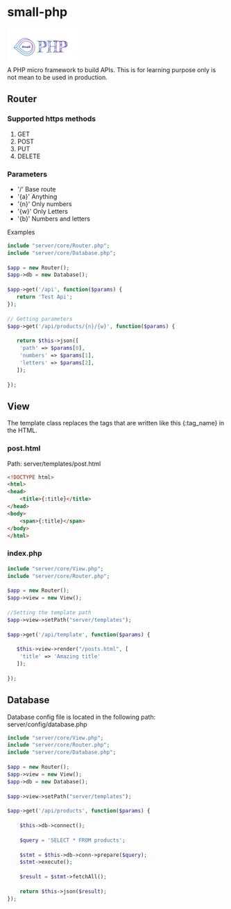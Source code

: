 # small-php
![alt text](client/assets/img/logo.png)   
A PHP micro framework to build APIs. This is for learning purpose only is not mean to be used in production.

## Router

### Supported https methods
 1) GET
 2) POST
 3) PUT 
 4) DELETE
 
### Parameters
- '/'   Base route
- '{a}' Anything
- '{n}' Only numbers
- '{w}' Only Letters 
- '{b}' Numbers and letters

Examples

```php
include "server/core/Router.php";
include "server/core/Database.php";

$app = new Router(); 
$app->db = new Database();

$app->get('/api', function($params) {	
   return 'Test Api';	
});

// Getting parameters
$app->get('/api/products/{n}/{w}', function($params) {
   
   return $this->json([
   	'path' => $params[0],
   	'numbers' => $params[1],
	'letters' => $params[2],
   ]);
   
});

```

## View
The template class replaces the tags that are written like this {:tag_name} in the HTML.

### post.html
Path: server/templates/post.html 

```html
<!DOCTYPE html>
<html>
<head>
	<title>{:title}</title>
</head>
<body>
	<span>{:title}</span>
</body>
</html>

```

### index.php

```php
include "server/core/View.php";
include "server/core/Router.php";

$app = new Router(); 
$app->view = new View();

//Setting the template path
$app->view->setPath("server/templates");

$app->get('/api/template', function($params) {	

   $this->view->render("/posts.html", [
   	'title' => 'Amazing title'
   ]);
   
});
```

## Database
Database config file is located in the following path: server/config/database.php

```php
include "server/core/View.php";
include "server/core/Router.php";
include "server/core/Database.php";

$app = new Router(); 
$app->view = new View();
$app->db = new Database();

$app->view->setPath("server/templates");

$app->get('/api/products', function($params) {

	$this->db->connect();
	
	$query = 'SELECT * FROM products';

	$stmt = $this->db->conn->prepare($query);
	$stmt->execute();

	$result = $stmt->fetchAll();

	return $this->json($result);
});
```
